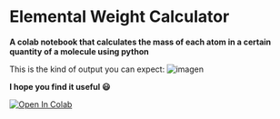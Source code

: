 # Elemental Weight Calculator
<b>A colab notebook that calculates the mass of each atom in a certain quantity of a molecule using python</b>

This is the kind of output you can expect:
![imagen](https://github.com/OnyxianSoul/ElementalWeightCalculator/assets/74385137/d2594588-b4cd-45b8-a3cf-02bbe63b483c)

<b>I hope you find it useful :smiley:</b>

<a target="_blank" href="https://colab.research.google.com/github/OnyxianSoul/ElementalWeightCalculator/blob/main/Elemental_Weight_Calculator.ipynb">
  <img src="https://colab.research.google.com/assets/colab-badge.svg" alt="Open In Colab"/>
</a>

